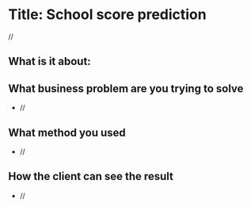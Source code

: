 # Title: School score prediction

//

## What is it about:

## What business problem are you trying to solve
- //

## What method you used
- //

## How the client can see the result
- //
